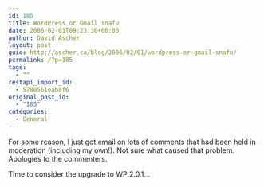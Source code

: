 ```yaml
---
id: 185
title: WordPress or Gmail snafu
date: 2006-02-01T09:23:36+00:00
author: David Ascher
layout: post
guid: http://ascher.ca/blog/2006/02/01/wordpress-or-gmail-snafu/
permalink: /?p=185
tags:
  - ""
restapi_import_id:
  - 5780561eab8f6
original_post_id:
  - "185"
categories:
  - General
---
```

For some reason, I just got email on lots of comments that had been held in moderation (including my own!). Not sure what caused that problem. Apologies to the commenters.

Time to consider the upgrade to WP 2.0.1&#8230;